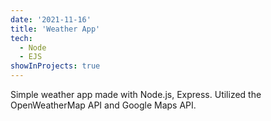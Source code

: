 ```yaml
---
date: '2021-11-16'
title: 'Weather App'
tech:
  - Node
  - EJS
showInProjects: true
---
```


Simple weather app made with Node.js, Express. Utilized the OpenWeatherMap API and Google Maps API.
